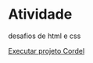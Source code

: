 # Atividade
<p> desafios de html e css</p>
<a href="https://tecnicoemerson.github.io/Projeto-cordel/index.html">Executar projeto Cordel </a>